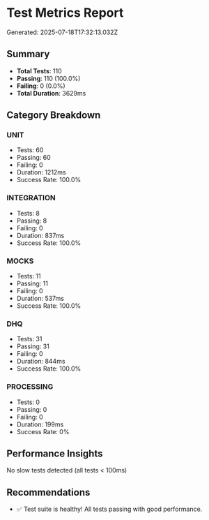 
# Test Metrics Report
Generated: 2025-07-18T17:32:13.032Z

## Summary
- **Total Tests**: 110
- **Passing**: 110 (100.0%)
- **Failing**: 0 (0.0%)
- **Total Duration**: 3629ms

## Category Breakdown

### UNIT
- Tests: 60
- Passing: 60
- Failing: 0
- Duration: 1212ms
- Success Rate: 100.0%

### INTEGRATION
- Tests: 8
- Passing: 8
- Failing: 0
- Duration: 837ms
- Success Rate: 100.0%

### MOCKS
- Tests: 11
- Passing: 11
- Failing: 0
- Duration: 537ms
- Success Rate: 100.0%

### DHQ
- Tests: 31
- Passing: 31
- Failing: 0
- Duration: 844ms
- Success Rate: 100.0%

### PROCESSING
- Tests: 0
- Passing: 0
- Failing: 0
- Duration: 199ms
- Success Rate: 0%


## Performance Insights
No slow tests detected (all tests < 100ms)

## Recommendations
- ✅ Test suite is healthy! All tests passing with good performance.
